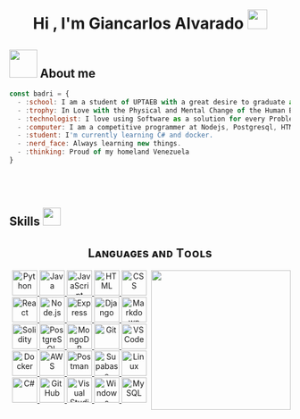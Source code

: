 <h1 align="center">Hi , I'm Giancarlos Alvarado <img src="https://media.giphy.com/media/hvRJCLFzcasrR4ia7z/giphy.gif" width="35"></h1>

## <picture><img src = "https://github.com/7oSkaaa/7oSkaaa/blob/main/Images/about_me.gif?raw=true" width = 50px></picture> About me

```javascript
const badri = {
  - :school: I am a student of UPTAEB with a great desire to graduate as an ING in Informatics.
  - :trophy: In Love with the Physical and Mental Change of the Human Being
  - :technologist: I love using Software as a solution for every Problem.
  - :computer: I am a competitive programmer at Nodejs, Postgresql, HTML Y CSS, python, javascript, java.
  - :student: I'm currently learning C# and docker.
  - :nerd_face: Always learning new things.
  - :thinking: Proud of my homeland Venezuela
}
```

<br><br>

<h2> Skills <img src = "https://media2.giphy.com/media/QssGEmpkyEOhBCb7e1/giphy.gif?cid=ecf05e47a0n3gi1bfqntqmob8g9aid1oyj2wr3ds3mg700bl&rid=giphy.gif" width = 32px> </h2>

<h2 align="center">Lᴀɴɢᴜᴀɢᴇs ᴀɴᴅ Tᴏᴏʟs</h2>

<picture> <img align="right" src="https://github.com/7oSkaaa/7oSkaaa/blob/main/Images/Right_Side.gif?raw=true" width = 250px></picture>

<p align="center">
  <a href="#" title="Python: Versatile language known for its simplicity and readability. Great for web development, data science, and automation.">
    <img width="45px" src="https://skillicons.dev/icons?i=py" alt="Python" />
  </a>
  <a href="#" title="Java: Object-oriented language known for its portability and robustness. Popular for enterprise applications.">
    <img width="45px" src="https://skillicons.dev/icons?i=java" alt="Java" />
  </a>
  <a href="#" title="JavaScript: The language of the web. Essential for creating interactive websites and web applications.">
    <img width="45px" src="https://skillicons.dev/icons?i=js" alt="JavaScript" />
  </a>
  <a href="#" title="HTML: The standard markup language for creating web pages and applications.">
    <img width="45px" src="https://skillicons.dev/icons?i=html" alt="HTML" />
  </a>
  <a href="#" title="CSS: Style sheet language used for describing the presentation of a document written in HTML.">
    <img width="45px" src="https://skillicons.dev/icons?i=css" alt="CSS" />
  </a>
  <a href="#" title="React: A JavaScript library for building user interfaces with reusable components.">
    <img width="45px" src="https://skillicons.dev/icons?i=react" alt="React" />
  </a>
  <a href="#" title="Node.js: JavaScript runtime built on Chrome's V8 engine for building fast and scalable server-side applications.">
    <img width="45px" src="https://skillicons.dev/icons?i=nodejs" alt="Node.js" />
  </a>
  <a href="#" title="Express: Minimal and flexible Node.js web application framework for building APIs and web applications.">
    <img width="45px" src="https://skillicons.dev/icons?i=express" alt="Express" />
  </a>
  <a href="#" title="Django: High-level Python web framework that encourages rapid development and clean, pragmatic design.">
    <img width="45px" src="https://skillicons.dev/icons?i=django" alt="Django" />
  </a>
  <a href="#" title="Markdown: Lightweight markup language with plain text formatting syntax for creating formatted documents.">
    <img width="45px" src="https://skillicons.dev/icons?i=md" alt="Markdown" />
  </a>
  <br>
  <a href="#" title="Solidity: Programming language for implementing smart contracts on blockchain platforms, particularly Ethereum.">
    <img width="45px" src="https://skillicons.dev/icons?i=solidity" alt="Solidity" />
  </a>
  <a href="#" title="PostgreSQL: Powerful, open-source object-relational database system with strong reputation for reliability and data integrity.">
    <img width="45px" src="https://skillicons.dev/icons?i=postgres" alt="PostgreSQL" />
  </a>
  <a href="#" title="MongoDB: Document-oriented NoSQL database used for high volume data storage with flexible schema design.">
    <img width="45px" src="https://skillicons.dev/icons?i=mongo" alt="MongoDB" />
  </a>
  <a href="#" title="Git: Distributed version control system for tracking changes in source code during software development.">
    <img width="45px" src="https://skillicons.dev/icons?i=git" alt="Git" />
  </a>
  <a href="#" title="VS Code: Lightweight but powerful source code editor that runs on your desktop and is available for Windows, macOS and Linux.">
    <img width="45px" src="https://skillicons.dev/icons?i=vscode" alt="VS Code" />
  </a>
  <a href="#" title="Docker: Platform for developing, shipping, and running applications in containers for consistency across environments.">
    <img width="45px" src="https://skillicons.dev/icons?i=docker" alt="Docker" />
  </a>
  <a href="#" title="AWS: Comprehensive cloud computing platform offering over 200 fully featured services from data centers globally.">
    <img width="45px" src="https://skillicons.dev/icons?i=aws" alt="AWS" />
  </a>
  <a href="#" title="Postman: API platform for building and using APIs, simplifying each step of the API lifecycle.">
    <img width="45px" src="https://skillicons.dev/icons?i=postman" alt="Postman" />
  </a>
  <a href="#" title="Supabase: Open source Firebase alternative providing backend services including database, authentication, and storage.">
    <img width="45px" src="https://skillicons.dev/icons?i=supabase" alt="Supabase" />
  </a>
  <a href="#" title="Linux: Open-source operating system based on UNIX, known for its stability, security, and flexibility.">
    <img width="45px" src="https://skillicons.dev/icons?i=linux" alt="Linux" />
  </a>
  <br>
  <a href="#" title="C#: Modern, object-oriented programming language developed by Microsoft for the .NET platform.">
    <img width="45px" src="https://skillicons.dev/icons?i=cs" alt="C#" />
  </a>
  <a href="#" title="GitHub: Web-based platform for version control and collaboration using Git, serving as a repository hosting service.">
    <img width="45px" src="https://skillicons.dev/icons?i=github" alt="GitHub" />
  </a>
  <a href="#" title="Visual Studio: Integrated development environment from Microsoft for developing computer programs, websites, and applications.">
    <img width="45px" src="https://skillicons.dev/icons?i=visualstudio" alt="Visual Studio" />
  </a>
  <a href="#" title="Windows: Microsoft's operating system with a graphical user interface for personal computers and servers.">
    <img width="45px" src="https://skillicons.dev/icons?i=windows" alt="Windows" />
  </a>
  <a href="#" title="MySQL: Open-source relational database management system based on SQL, known for its reliability and widespread use.">
    <img width="45px" src="https://skillicons.dev/icons?i=mysql" alt="MySQL" />
  </a>
</p>
